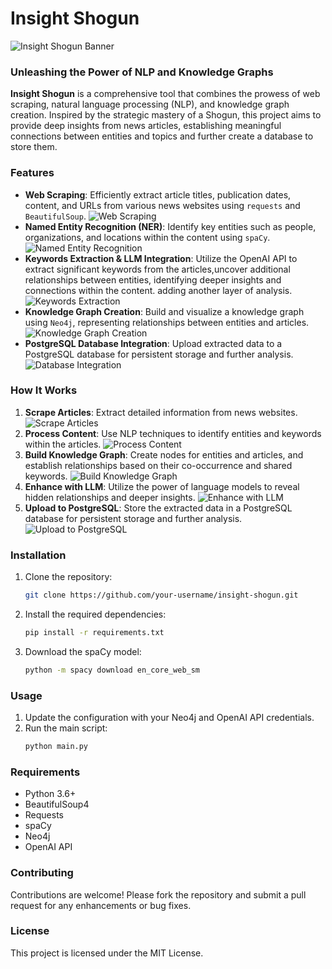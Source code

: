 
#  Insight Shogun

![Insight Shogun Banner](https://github.com/samraatz/InsightShogun/blob/main/banner.png)

### Unleashing the Power of NLP and Knowledge Graphs

**Insight Shogun** is a comprehensive tool that combines the prowess of web scraping, natural language processing (NLP), and knowledge graph creation. Inspired by the strategic mastery of a Shogun, this project aims to provide deep insights from news articles, establishing meaningful connections between entities and topics and further create a database to store them.

### Features

- **Web Scraping**: Efficiently extract article titles, publication dates, content, and URLs from various news websites using `requests` and `BeautifulSoup`.
  ![Web Scraping](https://github.com/samraatz/InsightShogun/blob/main/ws.png)
- **Named Entity Recognition (NER)**: Identify key entities such as people, organizations, and locations within the content using `spaCy`.
  ![Named Entity Recognition](https://github.com/samraatz/InsightShogun/blob/main/ner.png)
- **Keywords Extraction & LLM Integration**: Utilize the OpenAI API to extract significant keywords from the articles,uncover additional relationships between entities, identifying deeper insights and connections within the content. adding another layer of analysis.
  ![Keywords Extraction](https://github.com/samraatz/InsightShogun/blob/main/key.png)
- **Knowledge Graph Creation**: Build and visualize a knowledge graph using `Neo4j`, representing relationships between entities and articles.
  ![Knowledge Graph Creation](https://github.com/samraatz/InsightShogun/blob/main/kg.png)
- **PostgreSQL Database Integration**: Upload extracted data to a PostgreSQL database for persistent storage and further analysis.
  ![Database Integration](https://github.com/samraatz/InsightShogun/blob/main/db.png)

### How It Works

1. **Scrape Articles**: Extract detailed information from news websites.
   ![Scrape Articles](https://github.com/samraatz/InsightShogun/blob/main/scrape.png)
2. **Process Content**: Use NLP techniques to identify entities and keywords within the articles.
   ![Process Content](https://github.com/samraatz/InsightShogun/blob/main/spacy.png)
3. **Build Knowledge Graph**: Create nodes for entities and articles, and establish relationships based on their co-occurrence and shared keywords.
   ![Build Knowledge Graph](https://github.com/samraatz/InsightShogun/blob/main/kg1.png)
4. **Enhance with LLM**: Utilize the power of language models to reveal hidden relationships and deeper insights.
   ![Enhance with LLM](https://github.com/samraatz/InsightShogun/blob/main/er.png)
5. **Upload to PostgreSQL**: Store the extracted data in a PostgreSQL database for persistent storage and further analysis.
   ![Upload to PostgreSQL](https://github.com/samraatz/InsightShogun/blob/main/db_upload.png)


### Installation

1. Clone the repository:
   ```bash
   git clone https://github.com/your-username/insight-shogun.git
   ```
2. Install the required dependencies:
   ```bash
   pip install -r requirements.txt
   ```
3. Download the spaCy model:
   ```bash
   python -m spacy download en_core_web_sm
   ```

### Usage

1. Update the configuration with your Neo4j and OpenAI API credentials.
2. Run the main script:
   ```bash
   python main.py
   ```

### Requirements

- Python 3.6+
- BeautifulSoup4
- Requests
- spaCy
- Neo4j
- OpenAI API

### Contributing

Contributions are welcome! Please fork the repository and submit a pull request for any enhancements or bug fixes.

### License

This project is licensed under the MIT License.
